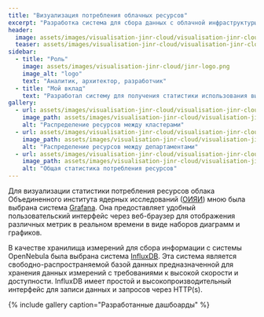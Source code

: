 ```yaml
---
title: "Визуализация потребления облачных ресурсов"
excerpt: "Разработка система для сбора данных с облачной инфраструктуры основанной на OpenNebula и отображение их с помощью системы Grafana."
header:
  image: assets/images/visualisation-jinr-cloud/visualisation-jinr-cloud-scheme.png
  teaser: assets/images/visualisation-jinr-cloud/visualisation-jinr-cloud-scheme-th-min.png
sidebar:
  - title: "Роль"
    image: assets/images/visualisation-jinr-cloud/jinr-logo.png
    image_alt: "logo"
    text: "Аналитик, архитектор, разработчик"
  - title: "Мой вклад"
    text: "Разработал систему для получения статистики использования вычислительных ресурсов облачной инфраструктуры ОИЯИ"
gallery:
  - url: assets/images/visualisation-jinr-cloud/visualisation-jinr-cloud-1-min.png
    image_path: assets/images/visualisation-jinr-cloud/visualisation-jinr-cloud-1-min.png
    alt: "Распределение ресурсов между кластерами"
  - url: assets/images/visualisation-jinr-cloud/visualisation-jinr-cloud-2-min.png
    image_path: assets/images/visualisation-jinr-cloud/visualisation-jinr-cloud-2-min.png
    alt: "Распределение ресурсов между департаментами"
  - url: assets/images/visualisation-jinr-cloud/visualisation-jinr-cloud-3-min.png
    image_path: assets/images/visualisation-jinr-cloud/visualisation-jinr-cloud-3-min.png
    alt: "Общая статистика потребления ресурсов"
---
```


Для визуализации статистики потребления ресурсов облака Объединенного института ядерных исследований ([ОИЯИ](http://jinr.ru)) мною была выбрана система [Grafana](http://grafana.com).
Она предоставляет удобный пользовательский интерфейс через веб-браузер для отображения различных метрик в реальном времени в виде наборов диаграмм и графиков.

В качестве хранилища измерений для сбора информации с системы OpenNebula была выбрана система [InfluxDB](http://influxdata.com).
Эта система является свободно-распространяемой базой данных предназначенной для хранения данных измерений с требованиями к высокой скорости и доступности. InfluxDB имеет простой и высокопроизводительный интерфейс для записи данных и запросов через HTTP(s).

{% include gallery caption="Разработанные дашбоарды" %}
